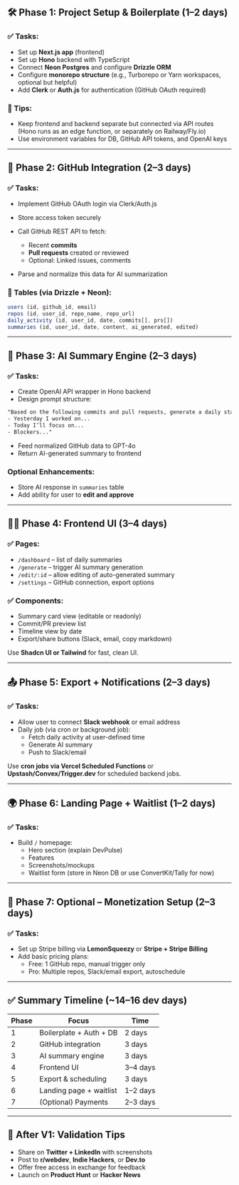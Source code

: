 ## 🛠️ Phase 1: Project Setup & Boilerplate (1–2 days)

### ✅ Tasks:

- Set up **Next.js app** (frontend)
- Set up **Hono** backend with TypeScript
- Connect **Neon Postgres** and configure **Drizzle ORM**
- Configure **monorepo structure** (e.g., Turborepo or Yarn workspaces, optional but helpful)
- Add **Clerk** or **Auth.js** for authentication (GitHub OAuth required)

### 🔧 Tips:

- Keep frontend and backend separate but connected via API routes (Hono runs as an edge function, or separately on Railway/Fly.io)
- Use environment variables for DB, GitHub API tokens, and OpenAI keys

---

## 🚀 Phase 2: GitHub Integration (2–3 days)

### ✅ Tasks:

- Implement GitHub OAuth login via Clerk/Auth.js
- Store access token securely
- Call GitHub REST API to fetch:
  - Recent **commits**
  - **Pull requests** created or reviewed
  - Optional: Linked issues, comments

- Parse and normalize this data for AI summarization

### 📘 Tables (via Drizzle + Neon):

```ts
users (id, github_id, email)
repos (id, user_id, repo_name, repo_url)
daily_activity (id, user_id, date, commits[], prs[])
summaries (id, user_id, date, content, ai_generated, edited)
```

---

## 🤖 Phase 3: AI Summary Engine (2–3 days)

### ✅ Tasks:

- Create OpenAI API wrapper in Hono backend
- Design prompt structure:

```txt
"Based on the following commits and pull requests, generate a daily standup summary in this format:
- Yesterday I worked on...
- Today I’ll focus on...
- Blockers..."
```

- Feed normalized GitHub data to GPT-4o
- Return AI-generated summary to frontend

### Optional Enhancements:

- Store AI response in `summaries` table
- Add ability for user to **edit and approve**

---

## 🧑‍💻 Phase 4: Frontend UI (3–4 days)

### ✅ Pages:

- `/dashboard` – list of daily summaries
- `/generate` – trigger AI summary generation
- `/edit/:id` – allow editing of auto-generated summary
- `/settings` – GitHub connection, export options

### ✅ Components:

- Summary card view (editable or readonly)
- Commit/PR preview list
- Timeline view by date
- Export/share buttons (Slack, email, copy markdown)

Use **Shadcn UI or Tailwind** for fast, clean UI.

---

## 📤 Phase 5: Export + Notifications (2–3 days)

### ✅ Tasks:

- Allow user to connect **Slack webhook** or email address
- Daily job (via cron or background job):
  - Fetch daily activity at user-defined time
  - Generate AI summary
  - Push to Slack/email

Use **cron jobs via Vercel Scheduled Functions** or **Upstash/Convex/Trigger.dev** for scheduled backend jobs.

---

## 🌍 Phase 6: Landing Page + Waitlist (1–2 days)

### ✅ Tasks:

- Build `/` homepage:
  - Hero section (explain DevPulse)
  - Features
  - Screenshots/mockups
  - Waitlist form (store in Neon DB or use ConvertKit/Tally for now)

---

## 💸 Phase 7: Optional – Monetization Setup (2–3 days)

### ✅ Tasks:

- Set up Stripe billing via **LemonSqueezy** or **Stripe + Stripe Billing**
- Add basic pricing plans:
  - Free: 1 GitHub repo, manual trigger only
  - Pro: Multiple repos, Slack/email export, autoschedule

---

## ✅ Summary Timeline (\~14–16 dev days)

| Phase | Focus                   | Time     |
| ----- | ----------------------- | -------- |
| 1     | Boilerplate + Auth + DB | 2 days   |
| 2     | GitHub integration      | 3 days   |
| 3     | AI summary engine       | 3 days   |
| 4     | Frontend UI             | 3–4 days |
| 5     | Export & scheduling     | 3 days   |
| 6     | Landing page + waitlist | 1–2 days |
| 7     | (Optional) Payments     | 2–3 days |

---

## 🧪 After V1: Validation Tips

- Share on **Twitter + LinkedIn** with screenshots
- Post to **r/webdev**, **Indie Hackers**, or **Dev.to**
- Offer free access in exchange for feedback
- Launch on **Product Hunt** or **Hacker News**
